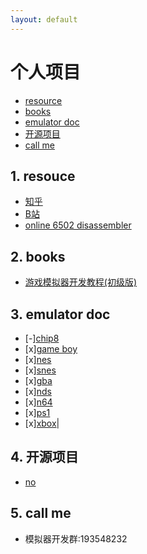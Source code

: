 ```yaml
---
layout: default
---
```



# 个人项目
- [resource](#1-resouce)
- [books](#2-books)
- [emulator doc](#3-emulator-doc)
- [开源项目](#4-开源项目)
- [call me](#5-call-me)
<!-- fence:start -->
## 1. **resouce**  
 * [知乎](https://www.zhihu.com/people/jim-79-39-91) 
 * [B站](https://space.bilibili.com/3493279404395296) 
 * [online 6502 disassembler](https://jborza.com/post/2021-06-08-6502-disassembler/)
<!-- fence -->
## 2. **books**
- [游戏模拟器开发教程(初级版)](docs/game_emulator_develop(primary).html)

<!-- fence -->
## 3. **emulator doc**  
* [-][chip8](docs/chip8/index.html) 
* [x][game boy](docs/gb/index.html) 
* [x][nes](docs/nes/index.html) 
* [x][snes](docs/snes/index.html) 
* [x][gba](docs/gba/index.html) 
* [x][nds](docs/nds/index.html) 
* [x][n64](docs/n64/index.html) 
* [x][ps1](docs/ps1/index.html) 
* [x][xbox](docs/xbox/index.html)|
<!-- fence -->
## 4. **开源项目**
- [no]()

<!-- fence -->
## 5. **call me**
- 模拟器开发群:193548232
<!-- fence:end -->
